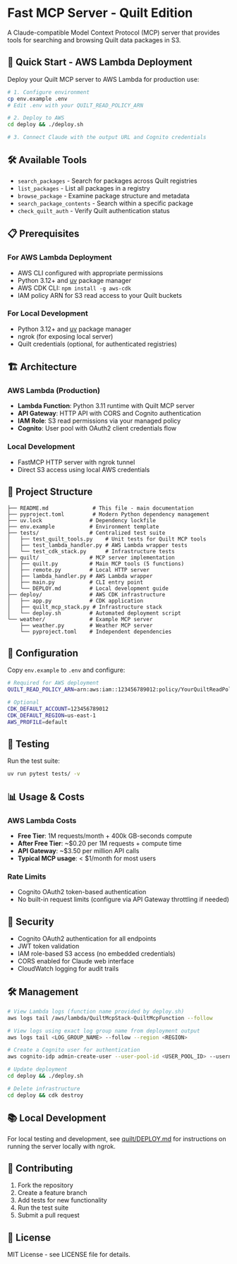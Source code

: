 # Fast MCP Server - Quilt Edition

A Claude-compatible Model Context Protocol (MCP) server that provides tools for searching and browsing Quilt data packages in S3.

## 🚀 Quick Start - AWS Lambda Deployment

Deploy your Quilt MCP server to AWS Lambda for production use:

```bash
# 1. Configure environment
cp env.example .env
# Edit .env with your QUILT_READ_POLICY_ARN

# 2. Deploy to AWS
cd deploy && ./deploy.sh

# 3. Connect Claude with the output URL and Cognito credentials
```

## 🛠️ Available Tools

- `search_packages` - Search for packages across Quilt registries
- `list_packages` - List all packages in a registry
- `browse_package` - Examine package structure and metadata
- `search_package_contents` - Search within a specific package
- `check_quilt_auth` - Verify Quilt authentication status

## 📋 Prerequisites

### For AWS Lambda Deployment

- AWS CLI configured with appropriate permissions
- Python 3.12+ and [uv](https://docs.astral.sh/uv/) package manager
- AWS CDK CLI: `npm install -g aws-cdk`
- IAM policy ARN for S3 read access to your Quilt buckets

### For Local Development

- Python 3.12+ and [uv](https://docs.astral.sh/uv/) package manager
- ngrok (for exposing local server)
- Quilt credentials (optional, for authenticated registries)

## 🏗️ Architecture

### AWS Lambda (Production)

- **Lambda Function**: Python 3.11 runtime with Quilt MCP server
- **API Gateway**: HTTP API with CORS and Cognito authentication
- **IAM Role**: S3 read permissions via your managed policy
- **Cognito**: User pool with OAuth2 client credentials flow

### Local Development

- FastMCP HTTP server with ngrok tunnel
- Direct S3 access using local AWS credentials

## 📁 Project Structure

```tree
├── README.md              # This file - main documentation
├── pyproject.toml         # Modern Python dependency management
├── uv.lock               # Dependency lockfile
├── env.example           # Environment template
├── tests/                # Centralized test suite
│   ├── test_quilt_tools.py    # Unit tests for Quilt MCP tools
│   ├── test_lambda_handler.py # AWS Lambda wrapper tests
│   └── test_cdk_stack.py      # Infrastructure tests
├── quilt/                # MCP server implementation
│   ├── quilt.py          # Main MCP tools (5 functions)
│   ├── remote.py         # Local HTTP server
│   ├── lambda_handler.py # AWS Lambda wrapper
│   ├── main.py           # CLI entry point
│   └── DEPLOY.md         # Local development guide
├── deploy/               # AWS CDK infrastructure
│   ├── app.py            # CDK application
│   ├── quilt_mcp_stack.py # Infrastructure stack
│   └── deploy.sh         # Automated deployment script
└── weather/              # Example MCP server
    ├── weather.py        # Weather MCP server
    └── pyproject.toml    # Independent dependencies
```

## 🔧 Configuration

Copy `env.example` to `.env` and configure:

```bash
# Required for AWS deployment
QUILT_READ_POLICY_ARN=arn:aws:iam::123456789012:policy/YourQuiltReadPolicy

# Optional
CDK_DEFAULT_ACCOUNT=123456789012
CDK_DEFAULT_REGION=us-east-1
AWS_PROFILE=default
```

## 🧪 Testing

Run the test suite:

```bash
uv run pytest tests/ -v
```

## 📊 Usage & Costs

### AWS Lambda Costs

- **Free Tier**: 1M requests/month + 400k GB-seconds compute
- **After Free Tier**: ~$0.20 per 1M requests + compute time
- **API Gateway**: ~$3.50 per million API calls
- **Typical MCP usage**: < $1/month for most users

### Rate Limits

- Cognito OAuth2 token-based authentication
- No built-in request limits (configure via API Gateway throttling if needed)

## 🔐 Security

- Cognito OAuth2 authentication for all endpoints
- JWT token validation
- IAM role-based S3 access (no embedded credentials)
- CORS enabled for Claude web interface
- CloudWatch logging for audit trails

## 🛠️ Management

```bash
# View Lambda logs (function name provided by deploy.sh)
aws logs tail /aws/lambda/QuiltMcpStack-QuiltMcpFunction --follow

# View logs using exact log group name from deployment output
aws logs tail <LOG_GROUP_NAME> --follow --region <REGION>

# Create a Cognito user for authentication
aws cognito-idp admin-create-user --user-pool-id <USER_POOL_ID> --username <username> --temporary-password <temp-password> --region <REGION>

# Update deployment
cd deploy && ./deploy.sh

# Delete infrastructure
cd deploy && cdk destroy
```

## 📚 Local Development

For local testing and development, see [quilt/DEPLOY.md](quilt/DEPLOY.md) for instructions on running the server locally with ngrok.

## 🤝 Contributing

1. Fork the repository
2. Create a feature branch
3. Add tests for new functionality
4. Run the test suite
5. Submit a pull request

## 📄 License

MIT License - see LICENSE file for details.
